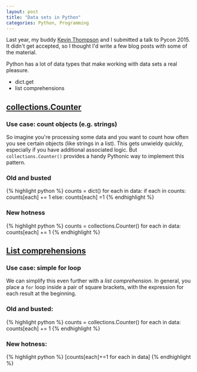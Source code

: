 ```yaml
---
layout: post
title: "Data sets in Python"
categories: Python, Programming
---
```


Last year, my buddy [Kevin Thompson](https://twitter.com/bfist) and I submitted a talk to Pycon 2015. It didn't get accepted, so I thought I'd write a few blog posts with some of the material.

Python has a lot of data types that make working with data sets a real pleasure.

- dict.get
- list comprehensions

## [collections.Counter](https://docs.python.org/2/library/collections.html#collections.Counter)

### Use case: count objects (e.g. strings)

So imagine you're processing some data and you want to count how often you see certain objects (like strings in a list). This gets unwieldy quickly, especially if you have additional associated logic. But `collections.Counter()` provides a handy Pythonic way to implement this pattern.

### Old and busted

{% highlight python %}
counts = dict()
for each in data:
  if each in counts:
    counts[each] += 1
  else:
    counts[each] =1
{% endhighlight %}

### New hotness

{% highlight python %}
counts = collections.Counter()
for each in data:
  counts[each] += 1
{% endhighlight %}

## [List comprehensions](https://docs.python.org/2/tutorial/datastructures.html#list-comprehensions)

### Use case: simple for loop

We can simplify this even further with a _list comprehension_. In general, you place a `for` loop inside a pair of square brackets, with the expression for each result at the beginning.

### Old and busted:

{% highlight python %}
counts = collections.Counter()
for each in data:
  counts[each] += 1
{% endhighlight %}

### New hotness:

{% highlight python %}
[counts[each]+=1 for each in data]
{% endhighlight %}
